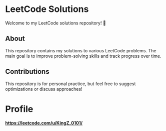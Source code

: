 # LeetCode Solutions

Welcome to my LeetCode solutions repository! 🚀

## About
This repository contains my solutions to various LeetCode problems. The main goal is to improve problem-solving skills and track progress over time.

## Contributions
This repository is for personal practice, but feel free to suggest optimizations or discuss approaches!

# Profile
**https://leetcode.com/u/KingZ_0101/**
